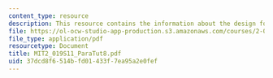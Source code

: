 ```yaml
---
content_type: resource
description: This resource contains the information about the design for production.
file: https://ol-ocw-studio-app-production.s3.amazonaws.com/courses/2-019-design-of-ocean-systems-spring-2011/37dcd8f6514bfd01433f7ea95a2e0fef_MIT2_019S11_ParaTut8.pdf
file_type: application/pdf
resourcetype: Document
title: MIT2_019S11_ParaTut8.pdf
uid: 37dcd8f6-514b-fd01-433f-7ea95a2e0fef
---
```

